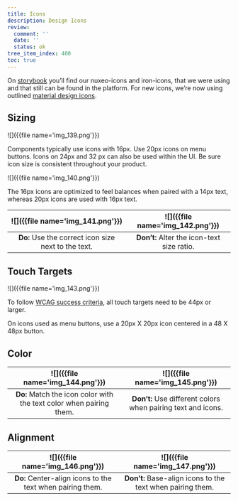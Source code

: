 ```yaml
---
title: Icons
description: Design Icons
review:
  comment: ''
  date: ''
  status: ok
tree_item_index: 400
toc: true
---
```


On [storybook](https://nuxeo.github.io/nuxeo-elements/?path=/story/ui-nuxeo-icons--icon-catalogue) you’ll find our nuxeo-icons and iron-icons, that we were using and that still can be found in the platform. For new icons, we’re now using outlined [material design icons](https://material.io/resources/icons/?icon=search&style=outline).

## Sizing

![]({{file name='img_139.png'}})

Components typically use icons with 16px. Use 20px icons on menu buttons. Icons on 24px and 32 px can also be used within the UI. Be sure icon size is consistent throughout your product.

![]({{file name='img_140.png'}})

The 16px icons are optimized to feel balances when paired with a 14px text, whereas 20px icons are used with 16px text.

|          ![]({{file name='img_141.png'}})           |      ![]({{file name='img_142.png'}})      |
| :-------------------------------------------------: | :----------------------------------------: |
| **Do:** Use the correct icon size next to the text. | **Don’t:** Alter the icon-text size ratio. |

## Touch Targets

![]({{file name='img_143.png'}})

To follow [WCAG success criteria](https://www.w3.org/WAI/WCAG21/Understanding/target-size.html), all touch targets need to be 44px or larger.

On icons used as menu buttons, use a 20px X 20px icon centered in a 48 X 48px button.

## Color

|                  ![]({{file name='img_144.png'}})                   |               ![]({{file name='img_145.png'}})               |
| :-----------------------------------------------------------------: | :----------------------------------------------------------: |
| **Do:** Match the icon color with the text color when pairing them. | **Don’t:** Use different colors when pairing text and icons. |

## Alignment

|             ![]({{file name='img_146.png'}})              |              ![]({{file name='img_147.png'}})              |
| :-------------------------------------------------------: | :--------------------------------------------------------: |
| **Do:** Center-align icons to the text when pairing them. | **Don’t:** Base-align icons to the text when pairing them. |
